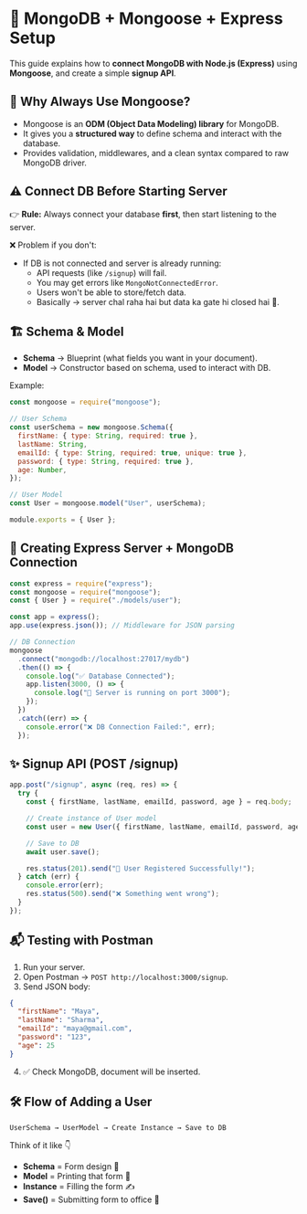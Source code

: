 # 📘 MongoDB + Mongoose + Express Setup

This guide explains how to **connect MongoDB with Node.js (Express)** using **Mongoose**, and create a simple **signup API**.

## 🔌 Why Always Use Mongoose?

- Mongoose is an **ODM (Object Data Modeling) library** for MongoDB.
- It gives you a **structured way** to define schema and interact with the database.
- Provides validation, middlewares, and a clean syntax compared to raw MongoDB driver.

## ⚠️ Connect DB Before Starting Server

👉 **Rule:** Always connect your database **first**, then start listening to the server.

❌ Problem if you don't:

- If DB is not connected and server is already running:
  - API requests (like `/signup`) will fail.
  - You may get errors like `MongoNotConnectedError`.
  - Users won't be able to store/fetch data.
  - Basically → server chal raha hai but data ka gate hi closed hai 🚪.

## 🏗️ Schema & Model

- **Schema** → Blueprint (what fields you want in your document).
- **Model** → Constructor based on schema, used to interact with DB.

Example:

```javascript
const mongoose = require("mongoose");

// User Schema
const userSchema = new mongoose.Schema({
  firstName: { type: String, required: true },
  lastName: String,
  emailId: { type: String, required: true, unique: true },
  password: { type: String, required: true },
  age: Number,
});

// User Model
const User = mongoose.model("User", userSchema);

module.exports = { User };
```

## 🚀 Creating Express Server + MongoDB Connection

```javascript
const express = require("express");
const mongoose = require("mongoose");
const { User } = require("./models/user");

const app = express();
app.use(express.json()); // Middleware for JSON parsing

// DB Connection
mongoose
  .connect("mongodb://localhost:27017/mydb")
  .then(() => {
    console.log("✅ Database Connected");
    app.listen(3000, () => {
      console.log("🚀 Server is running on port 3000");
    });
  })
  .catch((err) => {
    console.error("❌ DB Connection Failed:", err);
  });
```

## ✨ Signup API (POST /signup)

```javascript
app.post("/signup", async (req, res) => {
  try {
    const { firstName, lastName, emailId, password, age } = req.body;

    // Create instance of User model
    const user = new User({ firstName, lastName, emailId, password, age });

    // Save to DB
    await user.save();

    res.status(201).send("🎉 User Registered Successfully!");
  } catch (err) {
    console.error(err);
    res.status(500).send("❌ Something went wrong");
  }
});
```

## 📬 Testing with Postman

1. Run your server.
2. Open Postman → `POST http://localhost:3000/signup`.
3. Send JSON body:

```json
{
  "firstName": "Maya",
  "lastName": "Sharma",
  "emailId": "maya@gmail.com",
  "password": "123",
  "age": 25
}
```

4. ✅ Check MongoDB, document will be inserted.

## 🛠️ Flow of Adding a User

`UserSchema → UserModel → Create Instance → Save to DB`

Think of it like 👇

- **Schema** = Form design 📝
- **Model** = Printing that form 📄
- **Instance** = Filling the form ✍️
- **Save()** = Submitting form to office 📂
